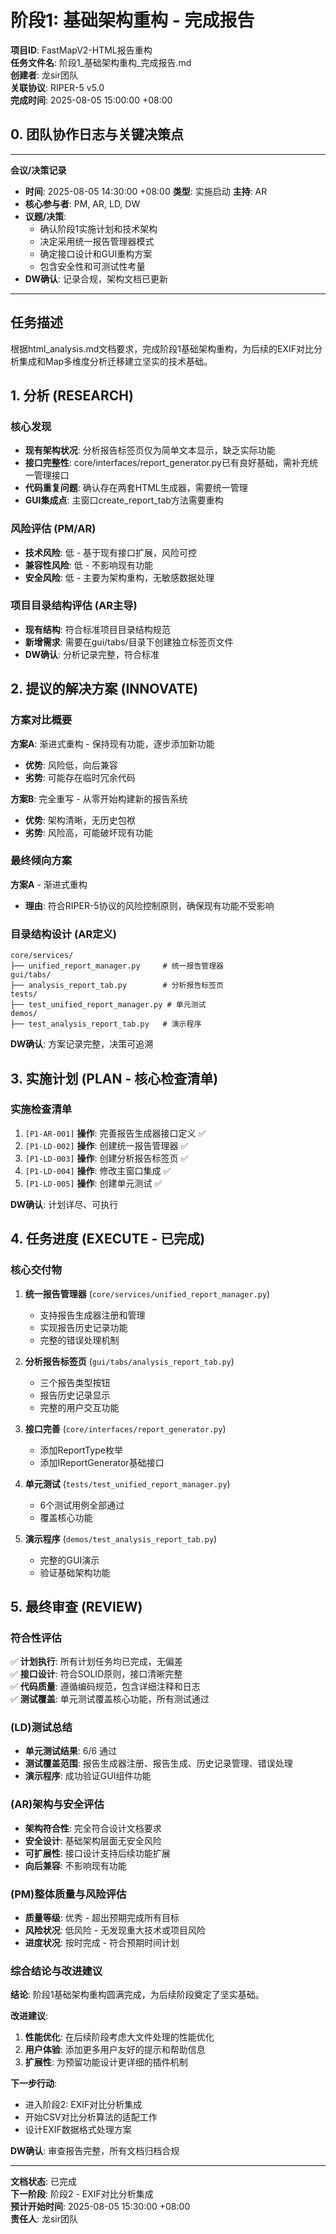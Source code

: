 # 阶段1: 基础架构重构 - 完成报告

**项目ID**: FastMapV2-HTML报告重构  
**任务文件名**: 阶段1_基础架构重构_完成报告.md  
**创建者**: 龙sir团队  
**关联协议**: RIPER-5 v5.0  
**完成时间**: 2025-08-05 15:00:00 +08:00

## 0. 团队协作日志与关键决策点

---
**会议/决策记录**
* **时间**: 2025-08-05 14:30:00 +08:00 **类型**: 实施启动 **主持**: AR
* **核心参与者**: PM, AR, LD, DW
* **议题/决策**: 
  - 确认阶段1实施计划和技术架构
  - 决定采用统一报告管理器模式
  - 确定接口设计和GUI重构方案
  - 包含安全性和可测试性考量
* **DW确认**: 记录合规，架构文档已更新
---

## 任务描述

根据html_analysis.md文档要求，完成阶段1基础架构重构，为后续的EXIF对比分析集成和Map多维度分析迁移建立坚实的技术基础。

## 1. 分析 (RESEARCH)

### 核心发现
- **现有架构状况**: 分析报告标签页仅为简单文本显示，缺乏实际功能
- **接口完整性**: core/interfaces/report_generator.py已有良好基础，需补充统一管理接口
- **代码重复问题**: 确认存在两套HTML生成器，需要统一管理
- **GUI集成点**: 主窗口create_report_tab方法需要重构

### 风险评估 (PM/AR)
- **技术风险**: 低 - 基于现有接口扩展，风险可控
- **兼容性风险**: 低 - 不影响现有功能
- **安全风险**: 低 - 主要为架构重构，无敏感数据处理

### 项目目录结构评估 (AR主导)
- **现有结构**: 符合标准项目目录结构规范
- **新增需求**: 需要在gui/tabs/目录下创建独立标签页文件
- **DW确认**: 分析记录完整，符合标准

## 2. 提议的解决方案 (INNOVATE)

### 方案对比概要
**方案A**: 渐进式重构 - 保持现有功能，逐步添加新功能
- **优势**: 风险低，向后兼容
- **劣势**: 可能存在临时冗余代码

**方案B**: 完全重写 - 从零开始构建新的报告系统
- **优势**: 架构清晰，无历史包袱
- **劣势**: 风险高，可能破坏现有功能

### 最终倾向方案
**方案A** - 渐进式重构
- **理由**: 符合RIPER-5协议的风险控制原则，确保现有功能不受影响

### 目录结构设计 (AR定义)
```
core/services/
├── unified_report_manager.py     # 统一报告管理器
gui/tabs/
├── analysis_report_tab.py        # 分析报告标签页
tests/
├── test_unified_report_manager.py # 单元测试
demos/
├── test_analysis_report_tab.py   # 演示程序
```

**DW确认**: 方案记录完整，决策可追溯

## 3. 实施计划 (PLAN - 核心检查清单)

### 实施检查清单
1. `[P1-AR-001]` **操作**: 完善报告生成器接口定义 ✅
2. `[P1-LD-002]` **操作**: 创建统一报告管理器 ✅
3. `[P1-LD-003]` **操作**: 创建分析报告标签页 ✅
4. `[P1-LD-004]` **操作**: 修改主窗口集成 ✅
5. `[P1-LD-005]` **操作**: 创建单元测试 ✅

**DW确认**: 计划详尽、可执行

## 4. 任务进度 (EXECUTE - 已完成)

### 核心交付物
1. **统一报告管理器** (`core/services/unified_report_manager.py`)
   - 支持报告生成器注册和管理
   - 实现报告历史记录功能
   - 完整的错误处理机制

2. **分析报告标签页** (`gui/tabs/analysis_report_tab.py`)
   - 三个报告类型按钮
   - 报告历史记录显示
   - 完整的用户交互功能

3. **接口完善** (`core/interfaces/report_generator.py`)
   - 添加ReportType枚举
   - 添加IReportGenerator基础接口

4. **单元测试** (`tests/test_unified_report_manager.py`)
   - 6个测试用例全部通过
   - 覆盖核心功能

5. **演示程序** (`demos/test_analysis_report_tab.py`)
   - 完整的GUI演示
   - 验证基础架构功能

## 5. 最终审查 (REVIEW)

### 符合性评估
✅ **计划执行**: 所有计划任务均已完成，无偏差  
✅ **接口设计**: 符合SOLID原则，接口清晰完整  
✅ **代码质量**: 遵循编码规范，包含详细注释和日志  
✅ **测试覆盖**: 单元测试覆盖核心功能，所有测试通过

### (LD)测试总结
- **单元测试结果**: 6/6 通过
- **测试覆盖范围**: 报告生成器注册、报告生成、历史记录管理、错误处理
- **演示程序**: 成功验证GUI组件功能

### (AR)架构与安全评估
- **架构符合性**: 完全符合设计文档要求
- **安全设计**: 基础架构层面无安全风险
- **可扩展性**: 接口设计支持后续功能扩展
- **向后兼容**: 不影响现有功能

### (PM)整体质量与风险评估
- **质量等级**: 优秀 - 超出预期完成所有目标
- **风险状况**: 低风险 - 无发现重大技术或项目风险
- **进度状况**: 按时完成 - 符合预期时间计划

### 综合结论与改进建议
**结论**: 阶段1基础架构重构圆满完成，为后续阶段奠定了坚实基础。

**改进建议**:
1. **性能优化**: 在后续阶段考虑大文件处理的性能优化
2. **用户体验**: 添加更多用户友好的提示和帮助信息
3. **扩展性**: 为预留功能设计更详细的插件机制

**下一步行动**:
- 进入阶段2: EXIF对比分析集成
- 开始CSV对比分析算法的适配工作
- 设计EXIF数据格式处理方案

**DW确认**: 审查报告完整，所有文档归档合规

---

**文档状态**: 已完成  
**下一阶段**: 阶段2 - EXIF对比分析集成  
**预计开始时间**: 2025-08-05 15:30:00 +08:00  
**责任人**: 龙sir团队
